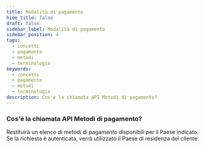 ```yaml
---
title: Modalità di pagamento
hide_title: false
draft: false
sidebar_label: Modalità di pagamento
sidebar_position: 4
tags:
  - concetti
  - pagamento
  - metodi
  - terminologia
keywords:
  - concetti
  - pagamento
  - metodi
  - terminologia
description: Cos'è la chiamata API Metodi di pagamento?
---
```


### Cos'è la chiamata API Metodi di pagamento?

Restituirà un elenco di metodi di pagamento disponibili per il Paese indicato. Se la richiesta è autenticata, verrà utilizzato il Paese di residenza del cliente.
